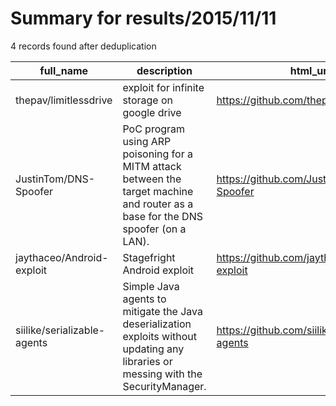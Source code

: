 
# Summary for results/2015/11/11
    
4 records found after deduplication

| full_name | description | html_url | matched_list | matched_count | pushed_at | size | stargazers_count | language | forks_count |
|-----------------------------|--------------------------------------------------------------------------------------------------------------------------------------|------------------------------------------------|----------------|-----------------|---------------------------|--------|--------------------|------------|---------------|
| thepav/limitlessdrive | exploit for infinite storage on google drive | https://github.com/thepav/limitlessdrive | ['exploit'] | 1 | 2015-11-11 08:04:39+00:00 | 320 | 2 | JavaScript | 1 |
| JustinTom/DNS-Spoofer | PoC program using ARP poisoning for a MITM attack between the target machine and router as a base for the DNS spoofer (on a LAN). | https://github.com/JustinTom/DNS-Spoofer | ['attack poc'] | 1 | 2015-11-11 01:40:27+00:00 | 152 | 0 | Python | 0 |
| jaythaceo/Android-exploit | Stagefright Android exploit | https://github.com/jaythaceo/Android-exploit | ['exploit'] | 1 | 2015-11-11 04:09:20+00:00 | 0 | 16 | Python | 6 |
| siilike/serializable-agents | Simple Java agents to mitigate the Java deserialization exploits without updating any libraries or messing with the SecurityManager. | https://github.com/siilike/serializable-agents | ['exploit'] | 1 | 2015-11-11 00:02:34+00:00 | 0 | 1 | Java | 0 |
